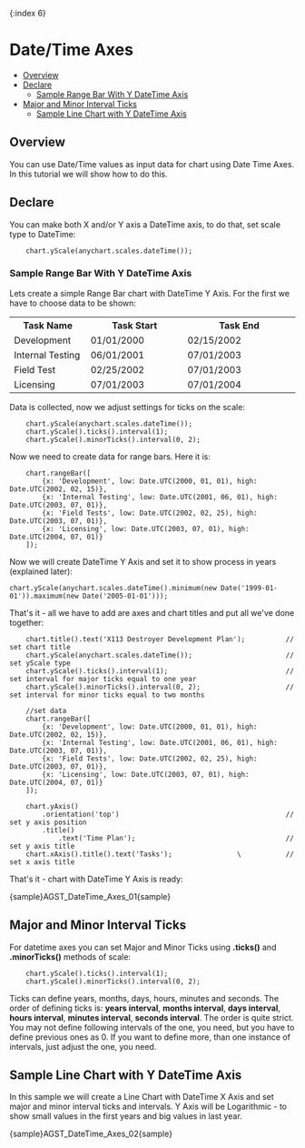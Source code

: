 {:index 6}
# Date/Time Axes

              
* [Overview](#overview)
* [Declare](#declare)
  * [Sample Range Bar With Y DateTime Axis](#sample_range_bar_with_y_datetime_axis)
* [Major and Minor Interval Ticks](#major_and_minor_interval_ticks)
  * [Sample Line Chart with Y DateTime Axis](#sample_line_chart_with_y_datetime_axis)

## Overview

You can use Date/Time values as input data for chart using Date Time Axes. In this tutorial we will show how to do this.

## Declare

You can make both X and/or Y axis a DateTime axis, to do that, set scale type to DateTime:

```
    chart.yScale(anychart.scales.dateTime());
```

### Sample Range Bar With Y DateTime Axis

Lets create a simple Range Bar chart with DateTime Y Axis. For the first we have to choose data to be shown:

<table class="dtTABLE" width="700">
<tbody>
<tr>
<th width="145">Task Name</th>
<th width="237">Task Start</th>
<th width="302">Task End</th>
</tr>
<tr>
<td>Development</td>
<td>01/01/2000</td>
<td>02/15/2002</td>
</tr>
<tr>
<td>Internal Testing</td>
<td>06/01/2001</td>
<td>07/01/2003</td>
</tr>
<tr>
<td>Field Test </td>
<td>02/25/2002</td>
<td>07/01/2003</td>
</tr>
<tr>
<td>Licensing</td>
<td>07/01/2003</td>
<td>07/01/2004</td>
</tr>
</tbody>
</table>

Data is collected, now we adjust settings for ticks on the scale:

```
    chart.yScale(anychart.scales.dateTime());
    chart.yScale().ticks().interval(1);
    chart.yScale().minorTicks().interval(0, 2);
```

Now we need to create data for range bars. Here it is:

```    
    chart.rangeBar([
        {x: 'Development', low: Date.UTC(2000, 01, 01), high: Date.UTC(2002, 02, 15)},
        {x: 'Internal Testing', low: Date.UTC(2001, 06, 01), high: Date.UTC(2003, 07, 01)},
        {x: 'Field Tests', low: Date.UTC(2002, 02, 25), high: Date.UTC(2003, 07, 01)},
        {x: 'Licensing', low: Date.UTC(2003, 07, 01), high: Date.UTC(2004, 07, 01)}
    ]);
```

Now we will create DateTime Y Axis and set it to show process in years (explained later):

```
chart.yScale(anychart.scales.dateTime().minimum(new Date('1999-01-01')).maximum(new Date('2005-01-01')));
```

That's it - all we have to add are axes and chart titles and put all we've done together:

```
    chart.title().text('X113 Destroyer Development Plan');          // set chart title
    chart.yScale(anychart.scales.dateTime());                       // set yScale type
    chart.yScale().ticks().interval(1);                             // set interval for major ticks equal to one year
    chart.yScale().minorTicks().interval(0, 2);                     // set interval for minor ticks equal to two months
    
    //set data
    chart.rangeBar([
        {x: 'Development', low: Date.UTC(2000, 01, 01), high: Date.UTC(2002, 02, 15)},
        {x: 'Internal Testing', low: Date.UTC(2001, 06, 01), high: Date.UTC(2003, 07, 01)},
        {x: 'Field Tests', low: Date.UTC(2002, 02, 25), high: Date.UTC(2003, 07, 01)},
        {x: 'Licensing', low: Date.UTC(2003, 07, 01), high: Date.UTC(2004, 07, 01)}
    ]);
    
    chart.yAxis()
        .orientation('top')                                         // set y axis position
        .title()
            .text('Time Plan');                                     // set y axis title
    chart.xAxis().title().text('Tasks');                \           // set x axis title
```
That's it - chart with DateTime Y Axis is ready:

{sample}AGST\_DateTime\_Axes\_01{sample}

## Major and Minor Interval Ticks

For datetime axes you can set Major and Minor Ticks using **.ticks()** and **.minorTicks()** methods of scale:

```
    chart.yScale().ticks().interval(1);
    chart.yScale().minorTicks().interval(0, 2);
```

Ticks can define years, months, days, hours, minutes and seconds. The order of defining ticks is: **years interval**, 
**months interval**, **days interval**, **hours interval**, **minutes interval**, **seconds interval**. The order is 
quite strict. You may not define following intervals of the one, you need, but you have to define previous ones as 0. 
If you want to define more, than one instance of intervals, just adjust the one, you need.

## Sample Line Chart with Y DateTime Axis

In this sample we will create a Line Chart with DateTime X Axis and set major and minor interval ticks and intervals. Y 
Axis will be Logarithmic - to show small values in the first years and big values in last year.

{sample}AGST\_DateTime\_Axes\_02{sample}
